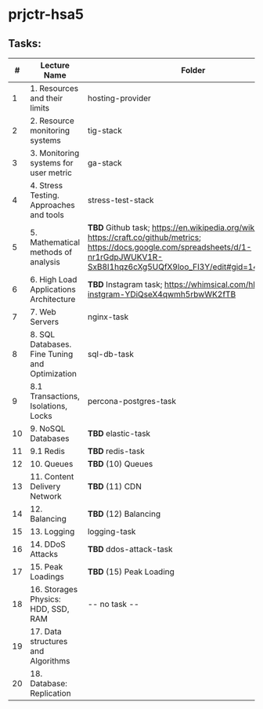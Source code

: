 # prjctr-hsa5

## Tasks:

| # | Lecture Name                                      | Folder |
|---|---|---|
| 1 | 1. Resources and their limits                     | hosting-provider |
| 2 | 2. Resource monitoring systems                    | tig-stack |
| 3 | 3. Monitoring systems for user metric             | ga-stack |
| 4 | 4. Stress Testing. Approaches and tools           | stress-test-stack |
| 5 | 5. Mathematical methods of analysis               | **TBD** Github task; https://en.wikipedia.org/wiki/GitHub; https://craft.co/github/metrics; https://docs.google.com/spreadsheets/d/1-nr1rGdpJWUKV1R-SxB8I1hqz6cXg5UQfX9loo_FI3Y/edit#gid=1461977761 |
| 6 | 6. High Load Applications Architecture            | **TBD** Instagram task; https://whimsical.com/hlaa-instgram-YDiQseX4qwmh5rbwWK2fTB |
| 7 | 7. Web Servers                                    | nginx-task |
| 8 | 8. SQL Databases. Fine Tuning and Optimization    | sql-db-task |
| 9 | 8.1 Transactions, Isolations, Locks               | percona-postgres-task |
| 10 | 9. NoSQL Databases                               | **TBD** elastic-task |
| 11 | 9.1 Redis                                        | **TBD** redis-task |
| 12 | 10. Queues                                       | **TBD** (10) Queues |
| 13 | 11. Content Delivery Network                     | **TBD** (11) CDN |
| 14 | 12. Balancing                                    | **TBD** (12) Balancing |
| 15 | 13. Logging                                      | logging-task |
| 16 | 14. DDoS Attacks                                 | **TBD** ddos-attack-task |
| 17 | 15. Peak Loadings                                | **TBD** (15) Peak Loading |
| 18 | 16. Storages Physics: HDD, SSD, RAM              | -- no task -- |
| 19 | 17. Data structures and Algorithms               | |
| 20 | 18. Database: Replication                        | |
